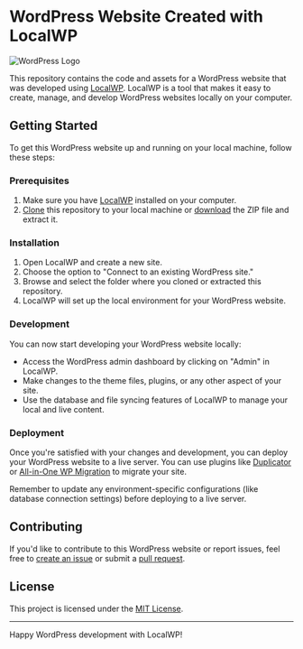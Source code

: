 <!DOCTYPE html>
<html lang="en">
<head>
    <meta charset="UTF-8">
    <meta name="viewport" content="width=device-width, initial-scale=1.0">
    <title>WordPress Website Created with LocalWP</title>
</head>
<body>

<h1>WordPress Website Created with LocalWP</h1>

<img src="https://wordpress.org/about/images/logos/wordpress-logo-hm-hover.png" alt="WordPress Logo">

<p>This repository contains the code and assets for a WordPress website that was developed using <a href="https://localwp.com/">LocalWP</a>. LocalWP is a tool that makes it easy to create, manage, and develop WordPress websites locally on your computer.</p>

<h2>Getting Started</h2>

<p>To get this WordPress website up and running on your local machine, follow these steps:</p>

<h3>Prerequisites</h3>
<ol>
    <li>Make sure you have <a href="https://localwp.com/">LocalWP</a> installed on your computer.</li>
    <li><a href="https://docs.github.com/en/repositories/creating-and-managing-repositories/cloning-a-repository">Clone</a> this repository to your local machine or <a href="https://github.com/your-username/your-repo/archive/refs/heads/main.zip">download</a> the ZIP file and extract it.</li>
</ol>

<h3>Installation</h3>
<ol>
    <li>Open LocalWP and create a new site.</li>
    <li>Choose the option to "Connect to an existing WordPress site."</li>
    <li>Browse and select the folder where you cloned or extracted this repository.</li>
    <li>LocalWP will set up the local environment for your WordPress website.</li>
</ol>

<h3>Development</h3>
<p>You can now start developing your WordPress website locally:</p>
<ul>
    <li>Access the WordPress admin dashboard by clicking on "Admin" in LocalWP.</li>
    <li>Make changes to the theme files, plugins, or any other aspect of your site.</li>
    <li>Use the database and file syncing features of LocalWP to manage your local and live content.</li>
</ul>

<h3>Deployment</h3>
<p>Once you're satisfied with your changes and development, you can deploy your WordPress website to a live server. You can use plugins like <a href="https://wordpress.org/plugins/duplicator/">Duplicator</a> or <a href="https://wordpress.org/plugins/all-in-one-wp-migration/">All-in-One WP Migration</a> to migrate your site.</p>
<p>Remember to update any environment-specific configurations (like database connection settings) before deploying to a live server.</p>

<h2>Contributing</h2>
<p>If you'd like to contribute to this WordPress website or report issues, feel free to <a href="https://github.com/your-username/your-repo/issues">create an issue</a> or submit a <a href="https://docs.github.com/en/repositories/collaborating-with-issues-and-pull-requests/about-pull-requests">pull request</a>.</p>

<h2>License</h2>
<p>This project is licensed under the <a href="LICENSE">MIT License</a>.</p>

<hr>

<p>Happy WordPress development with LocalWP!</p>

</body>
</html>
